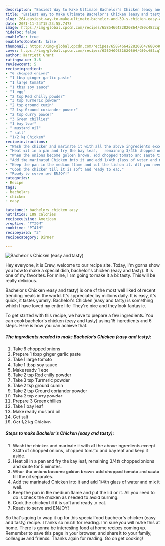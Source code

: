 ```yaml
---
description: "Easiest Way to Make Ultimate Bachelor's Chicken (easy and tasty)"
title: "Easiest Way to Make Ultimate Bachelor's Chicken (easy and tasty)"
slug: 264-easiest-way-to-make-ultimate-bachelor-and-39-s-chicken-easy-and-tasty
date: 2021-11-24T15:23:55.747Z
image: https://img-global.cpcdn.com/recipes/6585466422820864/680x482cq70/bachelors-chicken-easy-and-tasty-recipe-main-photo.jpg
hideToc: false
enableToc: true
enableTocContent: false
thumbnail: https://img-global.cpcdn.com/recipes/6585466422820864/680x482cq70/bachelors-chicken-easy-and-tasty-recipe-main-photo.jpg
cover: https://img-global.cpcdn.com/recipes/6585466422820864/680x482cq70/bachelors-chicken-easy-and-tasty-recipe-main-photo.jpg
author: Harriett Grant
ratingvalue: 3.6
reviewcount: 5
recipeingredient:
- "6 chopped onions"
- "1 tbsp ginger garlic paste"
- "1 large tomato"
- "1 tbsp soy sauce"
- "1 egg"
- "2 tsp Red chilly powder"
- "3 tsp Turmeric powder"
- "2 tsp ground cumin"
- "2 tsp Ground coriander powder"
- "2 tsp curry powder"
- "3 Green chillies"
- "1 bay leaf"
- " mustard oil"
- " salt"
- "1/2 kg Chicken"
recipeinstructions:
- "Wash the chicken and marinate it with all the above ingredients except 3/4th of chopped onions, chopped  tomato and bay leaf and keep it aside."
- "Heat oil in a pan and fry the bay leaf,   remaining 3/4th chopped onions and saute for 5 minutes."
- "When the onions become golden brown, add chopped tomato and saute till the oil separates."
- "Add the marinated Chicken into it and add 1/4th glass of water and mix it well."
- "Keep the pan in the medium flame and put the lid on it. All you need to do is check the chicken as needed to avoid burning."
- "Cook the chicken till it is soft and ready to eat."
- "Ready to serve and ENJOY!"
categories:
- Recipe
tags:
- bachelors
- chicken
- easy

katakunci: bachelors chicken easy 
nutrition: 189 calories
recipecuisine: American
preptime: "PT38M"
cooktime: "PT41M"
recipeyield: "3"
recipecategory: Dinner

---
```



![Bachelor&#39;s Chicken (easy and tasty)](https://img-global.cpcdn.com/recipes/6585466422820864/680x482cq70/bachelors-chicken-easy-and-tasty-recipe-main-photo.jpg)

Hey everyone, it is Drew, welcome to our recipe site. Today, I'm gonna show you how to make a special dish, bachelor&#39;s chicken (easy and tasty). It is one of my favorites. For mine, I am going to make it a bit tasty. This will be really delicious.

Bachelor&#39;s Chicken (easy and tasty) is one of the most well liked of recent trending meals in the world. It's appreciated by millions daily. It is easy, it's quick, it tastes yummy. Bachelor&#39;s Chicken (easy and tasty) is something which I have loved my entire life. They're nice and they look fantastic.




To get started with this recipe, we have to prepare a few ingredients. You can cook bachelor&#39;s chicken (easy and tasty) using 15 ingredients and 6 steps. Here is how you can achieve that.

<!--inarticleads1-->

##### The ingredients needed to make Bachelor&#39;s Chicken (easy and tasty):

1. Take 6 chopped onions
1. Prepare 1 tbsp ginger garlic paste
1. Take 1 large tomato
1. Take 1 tbsp soy sauce
1. Make ready 1 egg
1. Take 2 tsp Red chilly powder
1. Take 3 tsp Turmeric powder
1. Take 2 tsp ground cumin
1. Take 2 tsp Ground coriander powder
1. Take 2 tsp curry powder
1. Prepare 3 Green chillies
1. Take 1 bay leaf
1. Make ready  mustard oil
1. Get  salt
1. Get 1/2 kg Chicken




<!--inarticleads2-->

##### Steps to make Bachelor&#39;s Chicken (easy and tasty):

1. Wash the chicken and marinate it with all the above ingredients except 3/4th of chopped onions, chopped  tomato and bay leaf and keep it aside.
1. Heat oil in a pan and fry the bay leaf,   remaining 3/4th chopped onions and saute for 5 minutes.
1. When the onions become golden brown, add chopped tomato and saute till the oil separates.
1. Add the marinated Chicken into it and add 1/4th glass of water and mix it well.
1. Keep the pan in the medium flame and put the lid on it. All you need to do is check the chicken as needed to avoid burning.
1. Cook the chicken till it is soft and ready to eat.
1. Ready to serve and ENJOY!



So that's going to wrap it up for this special food bachelor&#39;s chicken (easy and tasty) recipe. Thanks so much for reading. I'm sure you will make this at home. There is gonna be interesting food at home recipes coming up. Remember to save this page in your browser, and share it to your family, colleague and friends. Thanks again for reading. Go on get cooking!
